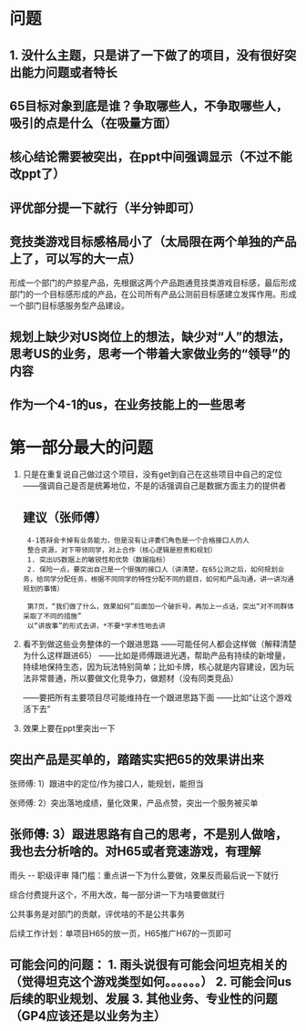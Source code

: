 # 问题
## 1. 没什么主题，只是讲了一下做了的项目，没有很好突出能力问题或者特长
## 65目标对象到底是谁？争取哪些人，不争取哪些人，吸引的点是什么（在吸量方面）
## 核心结论需要被突出，在ppt中间强调显示（不过不能改ppt了）
## 评优部分提一下就行（半分钟即可）

## 竞技类游戏目标感格局小了（太局限在两个单独的产品上了，可以写的大一点）
形成一个部门的产掠星产品，先根据这两个产品跑通竞技类游戏目标感，最后形成部门的一个目标感形成的产品，在公司所有产品公测前目标感建立发挥作用。形成一个部门目标感服务型产品建设。

## 规划上缺少对US岗位上的想法，缺少对“人”的想法，思考US的业务，思考一个带着大家做业务的“领导”的内容
## 作为一个4-1的us，在业务技能上的一些思考

# 第一部分最大的问题
1. 只是在重复说自己做过这个项目，没有get到自己在这些项目中自己的定位
    ——强调自己是否是统筹地位，不是的话强调自己是数据方面主力的提供者
    ## 建议（张师傅）
        4-1答辩会卡掉有业务能力，但是没有让评委们角色是一个合格接口人的人
        整合资源，对下带领同学，对上合作（核心逻辑是担责和规划）
        1. 突出US数据上的敏锐性和优势（数据指标）
        2. 保险一点，要突出自己是一个很强的接口人（讲清楚，在65公测之后，如何规划业务，给同学分配任务，根据不同同学的特性分配不同的题目，如何和产品沟通，讲一讲沟通规划的事情）

        第7页，“我们做了什么，效果如何”后面加一个破折号，再加上一点话，突出“对不同群体采取了不同的措施”
        以“讲故事”的形式去讲，*不要*学术性地去讲

2. 看不到做这些业务整体的一个跟进思路
    ——可能任何人都会这样做（解释清楚为什么这样跟进65）
    ——比如是师傅跟进光遇，帮助产品有持续的新增量，持续地保持生态，因为玩法特别简单；比如卡牌，核心就是内容建设，因为玩法非常普通，所以要做文化竞争力，做题材（没有同类竞品）

    ——要把所有主要项目尽可能维持在一个跟进思路下面
    ——比如“让这个游戏活下去”

3. 效果上要在ppt里突出一下

突出产品是买单的，踏踏实实把65的效果讲出来
--------------------------------------------------------------------------------
张师傅:
1）跟进中的定位/作为接口人，能规划，能担当

张师傅:
2）突出落地成绩，量化效果，产品点赞，突出一个服务被买单

张师傅:
3）跟进思路有自己的思考，不是别人做啥，我也去分析啥的。对H65或者竞速游戏，有理解
---------------------------------------------------------------------------------
雨头
-- 职级评审
降门槛：重点讲一下为什么要做，效果反而最后说一下就行

综合付费提升这个，不用大改，每一部分讲一下为啥要做就行

公共事务是对部门的贡献，评优啥的不是公共事务

后续工作计划：单项目H65的放一页，H65推广H67的一页即可

可能会问的问题：
    1. 雨头说很有可能会问坦克相关的（觉得坦克这个游戏类型如何。。。。。。）
    2. 可能会问us后续的职业规划、发展
    3. 其他业务、专业性的问题（GP4应该还是以业务为主）
----------------------------------------------------------------------------------